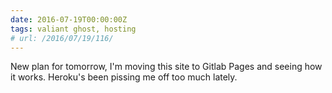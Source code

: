 ```yaml
---
date: 2016-07-19T00:00:00Z
tags: valiant ghost, hosting
# url: /2016/07/19/116/
---
```


New plan for tomorrow, I'm moving this site to Gitlab Pages and seeing how it works. Heroku's been pissing me off too much lately.